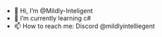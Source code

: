 - 👋 Hi, I’m @Mildly-Inteligent
- 🌱 I’m currently learning c#
- 📫 How to reach me: Discord @mildlyintelliegent

<!---
Mildly-Inteligent/Mildly-Inteligent is a ✨ special ✨ repository because its `README.md` (this file) appears on your GitHub profile.
You can click the Preview link to take a look at your changes.
--->
